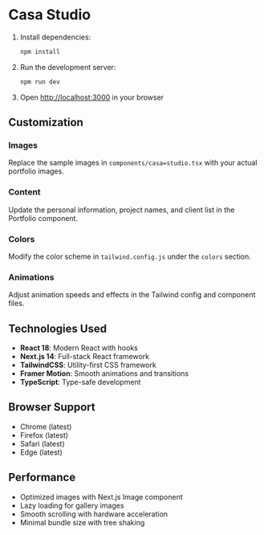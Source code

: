 # Casa Studio

1. Install dependencies:
   ```bash
   npm install
   ```

2. Run the development server:
   ```bash
   npm run dev
   ```

3. Open [http://localhost:3000](http://localhost:3000) in your browser

## Customization

### Images
Replace the sample images in `components/casa=studio.tsx` with your actual portfolio images.

### Content
Update the personal information, project names, and client list in the Portfolio component.

### Colors
Modify the color scheme in `tailwind.config.js` under the `colors` section.

### Animations
Adjust animation speeds and effects in the Tailwind config and component files.

## Technologies Used

- **React 18**: Modern React with hooks
- **Next.js 14**: Full-stack React framework
- **TailwindCSS**: Utility-first CSS framework
- **Framer Motion**: Smooth animations and transitions
- **TypeScript**: Type-safe development

## Browser Support

- Chrome (latest)
- Firefox (latest)
- Safari (latest)
- Edge (latest)

## Performance

- Optimized images with Next.js Image component
- Lazy loading for gallery images
- Smooth scrolling with hardware acceleration
- Minimal bundle size with tree shaking
